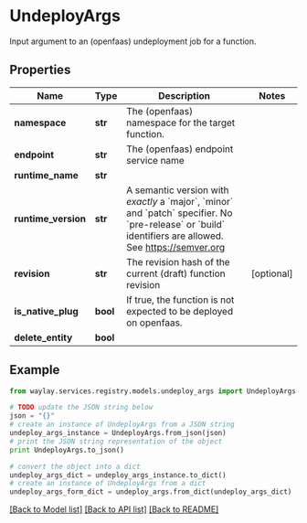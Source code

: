 # UndeployArgs

Input argument to an (openfaas) undeployment job for a function.

## Properties

Name | Type | Description | Notes
------------ | ------------- | ------------- | -------------
**namespace** | **str** | The (openfaas) namespace for the target function. | 
**endpoint** | **str** | The (openfaas) endpoint service name | 
**runtime_name** | **str** |  | 
**runtime_version** | **str** | A semantic version with _exactly_ a &#x60;major&#x60;, &#x60;minor&#x60; and &#x60;patch&#x60; specifier. No &#x60;pre-release&#x60; or &#x60;build&#x60; identifiers are allowed. See https://semver.org | 
**revision** | **str** | The revision hash of the current (draft) function revision | [optional] 
**is_native_plug** | **bool** | If true, the function is not expected to be deployed on openfaas. | 
**delete_entity** | **bool** |  | 

## Example

```python
from waylay.services.registry.models.undeploy_args import UndeployArgs

# TODO update the JSON string below
json = "{}"
# create an instance of UndeployArgs from a JSON string
undeploy_args_instance = UndeployArgs.from_json(json)
# print the JSON string representation of the object
print UndeployArgs.to_json()

# convert the object into a dict
undeploy_args_dict = undeploy_args_instance.to_dict()
# create an instance of UndeployArgs from a dict
undeploy_args_form_dict = undeploy_args.from_dict(undeploy_args_dict)
```
[[Back to Model list]](../README.md#documentation-for-models) [[Back to API list]](../README.md#documentation-for-api-endpoints) [[Back to README]](../README.md)


